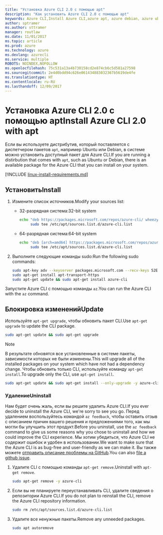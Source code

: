 ```yaml
---
title: "Установка Azure CLI 2.0 с помощью apt"
description: "Как установить Azure CLI 2.0 с помощью apt"
keywords: Azure CLI,Install Azure CLI,azure apt, azure debian, azure ubuntu
author: sptramer
ms.author: sttramer
manager: routlaw
ms.date: 11/01/2017
ms.topic: article
ms.prod: azure
ms.technology: azure
ms.devlang: azurecli
ms.service: multiple
ROBOTS: NOINDEX,NOFOLLOW
ms.openlocfilehash: 75c531a13a4b730158cd2e874cb6c5d581a27598
ms.sourcegitcommit: 2e4d0bdd94c626e061434883032367b5619de4fe
ms.translationtype: HT
ms.contentlocale: ru-RU
ms.lasthandoff: 12/09/2017
---
```

# <a name="install-azure-cli-20-with-apt"></a><span data-ttu-id="ac2fd-104">Установка Azure CLI 2.0 с помощью apt</span><span class="sxs-lookup"><span data-stu-id="ac2fd-104">Install Azure CLI 2.0 with apt</span></span>

<span data-ttu-id="ac2fd-105">Если вы используете дистрибутив, который поставляется с диспетчером пакетов `apt`, например Ubuntu или Debian, в системе можно установить доступный пакет для Azure CLI.</span><span class="sxs-lookup"><span data-stu-id="ac2fd-105">If you are running a distirbution that comes with `apt`, such as Ubuntu or Debian, there is an available package for the Azure CLI that you can install on your system.</span></span>

[!INCLUDE [linux-install-requirements.md](includes/linux-install-requirements.md)]

## <a name="install"></a><span data-ttu-id="ac2fd-106">Установить</span><span class="sxs-lookup"><span data-stu-id="ac2fd-106">Install</span></span>

1. <span data-ttu-id="ac2fd-107">Измените список источников.</span><span class="sxs-lookup"><span data-stu-id="ac2fd-107">Modify your sources list:</span></span>

   - <span data-ttu-id="ac2fd-108">32-разрядная система:</span><span class="sxs-lookup"><span data-stu-id="ac2fd-108">32-bit system</span></span>

     ```bash
     echo "deb https://packages.microsoft.com/repos/azure-cli/ wheezy main" | \
          sudo tee /etc/apt/sources.list.d/azure-cli.list
     ```

   - <span data-ttu-id="ac2fd-109">64-разрядная система:</span><span class="sxs-lookup"><span data-stu-id="ac2fd-109">64-bit system</span></span>

     ```bash
     echo "deb [arch=amd64] https://packages.microsoft.com/repos/azure-cli/ wheezy main" | \
          sudo tee /etc/apt/sources.list.d/azure-cli.list
     ```

2. <span data-ttu-id="ac2fd-110">Выполните следующие команды sudo:</span><span class="sxs-lookup"><span data-stu-id="ac2fd-110">Run the following sudo commands:</span></span>

   ```bash
   sudo apt-key adv --keyserver packages.microsoft.com --recv-keys 52E16F86FEE04B979B07E28DB02C46DF417A0893
   sudo apt-get install apt-transport-https
   sudo apt-get update && sudo apt-get install azure-cli
   ```

<span data-ttu-id="ac2fd-111">Запустите Azure CLI с помощью команды `az`.</span><span class="sxs-lookup"><span data-stu-id="ac2fd-111">You can run the Azure CLI with the `az` command.</span></span>

## <a name="update"></a><span data-ttu-id="ac2fd-112">Блокировка изменений</span><span class="sxs-lookup"><span data-stu-id="ac2fd-112">Update</span></span>

<span data-ttu-id="ac2fd-113">Используйте `apt-get upgrade`, чтобы обновить пакет CLI.</span><span class="sxs-lookup"><span data-stu-id="ac2fd-113">Use `apt-get upgrade` to update the CLI package.</span></span>

   ```bash
   sudo apt-get update && sudo apt-get upgrade
   ```

> [!NOTE]
> <span data-ttu-id="ac2fd-114">В результате обновятся все установленные в системе пакеты, зависимости которых не были изменены.</span><span class="sxs-lookup"><span data-stu-id="ac2fd-114">This will upgrade all of the installed packages on your system which have not had a dependency change.</span></span>
> <span data-ttu-id="ac2fd-115">Чтобы обновить только CLI, используйте команду `apt-get install`.</span><span class="sxs-lookup"><span data-stu-id="ac2fd-115">To upgrade only the CLI, use `apt-get install`.</span></span>
> ```bash
> sudo apt-get update && sudo apt-get install --only-upgrade -y azure-cli
> ```

### <a name="uninstall"></a><span data-ttu-id="ac2fd-116">Удаление</span><span class="sxs-lookup"><span data-stu-id="ac2fd-116">Uninstall</span></span>

<span data-ttu-id="ac2fd-117">Нам будет очень жаль, если вы решите удалить Azure CLI.</span><span class="sxs-lookup"><span data-stu-id="ac2fd-117">If you ever decide to uninstall the Azure CLI, we're sorry to see you go.</span></span> <span data-ttu-id="ac2fd-118">Перед удалением воспользуйтесь командой `az feedback`, чтобы оставить отзыв с описанием причин вашего решения и предложениями того, как мы могли бы улучшить этот продукт.</span><span class="sxs-lookup"><span data-stu-id="ac2fd-118">Before you uninstall, use the `az feedback` command to give us some reasons why you chose to uninstall and how we could improve the CLI experience.</span></span> <span data-ttu-id="ac2fd-119">Мы хотим убедиться, что Azure CLI не содержит ошибок и удобен в использовании.</span><span class="sxs-lookup"><span data-stu-id="ac2fd-119">We want to make sure that the Azure CLI is as bug-free and user-friendly as we can make it.</span></span> <span data-ttu-id="ac2fd-120">Вы также можете [отправить описание проблемы на GitHub](https://github.com/Azure/azure-cli/issues).</span><span class="sxs-lookup"><span data-stu-id="ac2fd-120">You can also [file a github issue](https://github.com/Azure/azure-cli/issues).</span></span>

1. <span data-ttu-id="ac2fd-121">Удалите CLI с помощью команды `apt-get remove`.</span><span class="sxs-lookup"><span data-stu-id="ac2fd-121">Uninstall with `apt-get remove`.</span></span>

    ```bash
    sudo apt-get remove -y azure-cli
    ```

2. <span data-ttu-id="ac2fd-122">Если вы не планируете переустанавливать CLI, удалите сведения о репозитории Azure CLI.</span><span class="sxs-lookup"><span data-stu-id="ac2fd-122">If you do not plan to reinstall the CLI, remove the Azure CLI repository information.</span></span>

   ```bash
   sudo rm /etc/apt/sources.list.d/azure-cli.list
   ```

3. <span data-ttu-id="ac2fd-123">Удалите все ненужные пакеты.</span><span class="sxs-lookup"><span data-stu-id="ac2fd-123">Remove any unneeded packages.</span></span>

   ```bash
   sudo apt autoremove
   ```
